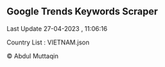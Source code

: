 

## Google Trends Keywords Scraper 
 
Last Update 27-04-2023 , 11:06:16

Country List :
VIETNAM.json



© Abdul Muttaqin 
